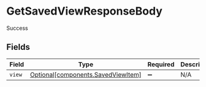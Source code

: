 # GetSavedViewResponseBody

Success


## Fields

| Field                                                                          | Type                                                                           | Required                                                                       | Description                                                                    |
| ------------------------------------------------------------------------------ | ------------------------------------------------------------------------------ | ------------------------------------------------------------------------------ | ------------------------------------------------------------------------------ |
| `view`                                                                         | [Optional[components.SavedViewItem]](../../models/components/savedviewitem.md) | :heavy_minus_sign:                                                             | N/A                                                                            |